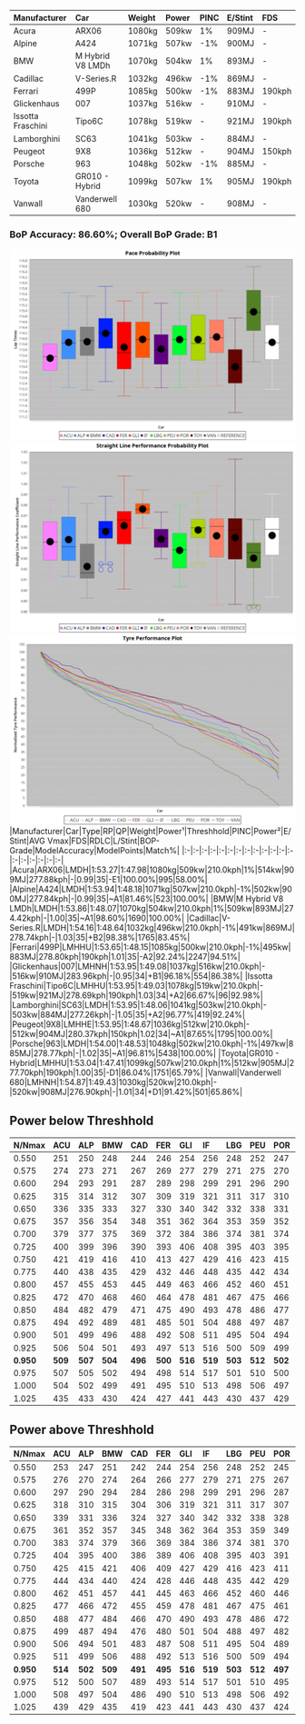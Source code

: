 |Manufacturer|Car|Weight|Power|PINC|E/Stint|FDS|
|:-|:-|:-|:-|:-|:-|:-|
|Acura|ARX06|1080kg|509kw|1%|909MJ|-|
|Alpine|A424|1071kg|507kw|-1%|900MJ|-|
|BMW|M Hybrid V8 LMDh|1070kg|504kw|1%|893MJ|-|
|Cadillac|V-Series.R|1032kg|496kw|-1%|869MJ|-|
|Ferrari|499P|1085kg|500kw|-1%|883MJ|190kph|
|Glickenhaus|007|1037kg|516kw|-|910MJ|-|
|Issotta Fraschini|Tipo6C|1078kg|519kw|-|921MJ|190kph|
|Lamborghini|SC63|1041kg|503kw|-|884MJ|-|
|Peugeot|9X8|1036kg|512kw|-|904MJ|150kph|
|Porsche|963|1048kg|502kw|-1%|885MJ|-|
|Toyota|GR010 - Hybrid|1099kg|507kw|1%|905MJ|190kph|
|Vanwall|Vanderwell 680|1030kg|520kw|-|908MJ|-|

### BoP Accuracy: 86.60%; Overall BoP Grade: B1
![PACECHART](./IMG/ACOMETHOD.png)
![STRAIGHTLINEPERFORMANCECHART](./IMG/ACOMETHOD_sp.png)
![TYREPERFORMANCECHART](./IMG/ACOMETHOD_tw.png)
|Manufacturer|Car|Type|RP|QP|Weight|Power¹|Threshhold|PINC|Power²|E/Stint|AVG Vmax|FDS|RDLC|L/Stint|BOP-Grade|ModelAccuracy|ModelPoints|Match%|
|:-|:-|:-|:-|:-|:-|:-|:-|:-|:-|:-|:-|:-|:-|:-|:-|:-|:-|:-|
|Acura|ARX06|LMDH|1:53.27|1:47.98|1080kg|509kw|210.0kph|1%|514kw|909MJ|277.88kph|-|0.99|35|-E1|100.00%|995|58.00%|
|Alpine|A424|LMDH|1:53.94|1:48.18|1071kg|507kw|210.0kph|-1%|502kw|900MJ|277.84kph|-|0.99|35|~A1|81.46%|523|100.00%|
|BMW|M Hybrid V8 LMDh|LMDH|1:53.86|1:48.07|1070kg|504kw|210.0kph|1%|509kw|893MJ|274.42kph|-|1.00|35|~A1|98.60%|1690|100.00%|
|Cadillac|V-Series.R|LMDH|1:54.16|1:48.64|1032kg|496kw|210.0kph|-1%|491kw|869MJ|278.74kph|-|1.03|35|+B2|98.38%|1765|83.45%|
|Ferrari|499P|LMHHU|1:53.65|1:48.15|1085kg|500kw|210.0kph|-1%|495kw|883MJ|278.80kph|190kph|1.01|35|-A2|92.24%|2247|94.51%|
|Glickenhaus|007|LMHNH|1:53.95|1:49.08|1037kg|516kw|210.0kph|-|516kw|910MJ|283.96kph|-|0.95|34|+B1|96.18%|554|86.38%|
|Issotta Fraschini|Tipo6C|LMHHU|1:53.95|1:49.03|1078kg|519kw|210.0kph|-|519kw|921MJ|278.69kph|190kph|1.03|34|+A2|66.67%|96|92.98%|
|Lamborghini|SC63|LMDH|1:53.95|1:48.06|1041kg|503kw|210.0kph|-|503kw|884MJ|277.26kph|-|1.05|35|+A2|96.77%|419|92.24%|
|Peugeot|9X8|LMHHE|1:53.95|1:48.67|1036kg|512kw|210.0kph|-|512kw|904MJ|280.37kph|150kph|1.02|34|~A1|87.65%|1795|100.00%|
|Porsche|963|LMDH|1:54.00|1:48.53|1048kg|502kw|210.0kph|-1%|497kw|885MJ|278.77kph|-|1.02|35|~A1|96.81%|5438|100.00%|
|Toyota|GR010 - Hybrid|LMHHU|1:53.04|1:47.41|1099kg|507kw|210.0kph|1%|512kw|905MJ|277.70kph|190kph|1.00|35|-D1|86.04%|1751|65.79%|
|Vanwall|Vanderwell 680|LMHNH|1:54.87|1:49.43|1030kg|520kw|210.0kph|-|520kw|908MJ|276.90kph|-|1.01|34|+D1|91.42%|501|65.86%|

## Power below Threshhold
|N/Nmax|ACU|ALP|BMW|CAD|FER|GLI|IF|LBG|PEU|POR|TOY|VAN|
|:-|:-|:-|:-|:-|:-|:-|:-|:-|:-|:-|:-|:-|
|0.550|251|250|248|244|246|254|256|248|252|247|250|256|
|0.575|274|273|271|267|269|277|279|271|275|270|273|279|
|0.600|294|293|291|287|289|298|299|291|296|290|293|300|
|0.625|315|314|312|307|309|319|321|311|317|310|314|322|
|0.650|336|335|333|327|330|340|342|332|338|331|335|343|
|0.675|357|356|354|348|351|362|364|353|359|352|356|365|
|0.700|379|377|375|369|372|384|386|374|381|374|377|387|
|0.725|400|399|396|390|393|406|408|395|403|395|399|409|
|0.750|421|419|416|410|413|427|429|416|423|415|419|430|
|0.775|440|438|435|429|432|446|448|435|442|434|438|449|
|0.800|457|455|453|445|449|463|466|452|460|451|455|467|
|0.825|472|470|468|460|464|478|481|467|475|466|470|482|
|0.850|484|482|479|471|475|490|493|478|486|477|482|494|
|0.875|494|492|489|481|485|501|504|488|497|487|492|505|
|0.900|501|499|496|488|492|508|511|495|504|494|499|512|
|0.925|506|504|501|493|497|513|516|500|509|499|504|517|
|**0.950**|**509**|**507**|**504**|**496**|**500**|**516**|**519**|**503**|**512**|**502**|**507**|**520**|
|0.975|507|505|502|494|498|514|517|501|510|500|505|518|
|1.000|504|502|499|491|495|510|513|498|506|497|502|514|
|1.025|435|433|430|424|427|441|443|430|437|429|433|444|

## Power above Threshhold
|N/Nmax|ACU|ALP|BMW|CAD|FER|GLI|IF|LBG|PEU|POR|TOY|VAN|
|:-|:-|:-|:-|:-|:-|:-|:-|:-|:-|:-|:-|:-|
|0.550|253|247|251|242|244|254|256|248|252|245|252|256|
|0.575|276|270|274|264|266|277|279|271|275|267|275|279|
|0.600|297|290|294|284|286|298|299|291|296|287|296|300|
|0.625|318|310|315|304|306|319|321|311|317|307|317|322|
|0.650|339|331|336|324|327|340|342|332|338|328|338|343|
|0.675|361|352|357|345|348|362|364|353|359|349|359|365|
|0.700|383|374|379|366|369|384|386|374|381|370|381|387|
|0.725|404|395|400|386|389|406|408|395|403|391|403|409|
|0.750|425|415|421|406|409|427|429|416|423|411|423|430|
|0.775|444|434|440|424|428|446|448|435|442|429|442|449|
|0.800|462|451|457|441|445|463|466|452|460|446|460|467|
|0.825|477|466|472|455|459|478|481|467|475|461|475|482|
|0.850|488|477|484|466|470|490|493|478|486|472|486|494|
|0.875|499|487|494|476|480|501|504|488|497|482|497|505|
|0.900|506|494|501|483|487|508|511|495|504|489|504|512|
|0.925|511|499|506|488|492|513|516|500|509|494|509|517|
|**0.950**|**514**|**502**|**509**|**491**|**495**|**516**|**519**|**503**|**512**|**497**|**512**|**520**|
|0.975|512|500|507|489|493|514|517|501|510|495|510|518|
|1.000|508|497|504|486|490|510|513|498|506|492|506|514|
|1.025|439|429|435|419|423|441|443|430|437|424|437|444|
